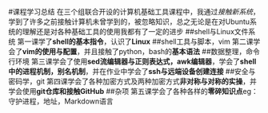 #课程学习总结
在三个组联合开设的计算机基础工具课程中，我通过*接触新系统*，学到了许多之前接触计算机未曾学到的，被忽略知识，总之无论是在对Ubuntu系统的理解还是对各种基础工具的使用我都有了一定的进步
##shell与Linux文件系统
第一课学了**shell的基本指令**，认识了**Linux**
##shell工具与脚本，vim
第二课学会了**vim的使用与配置**，并且接触了python，bash的**基本语法**
##数据整理，命令行环境
第三课学会了使用**sed流编辑器与正则表达式，awk编辑器**，学会了**shell中的进程机制，别名机制**，并在作业中学会了**ssh与远端设备创建连接**
##安全与密码学，git
第四课学会了各种加密方式及两种加密方式**非对称与对称的实操**，并学会使用**git仓库和接触GitHub**
##杂项
第五课学会了各种各样的**零碎知识点**eg：守护进程，地址，Markdown语言
